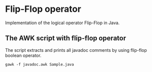 # Flip-Flop operator

Implementation of the logical operator Flip-Flop in Java.

## The AWK script with flip-flop operator

The script extracts and prints all javadoc comments by using flip-flop boolean operator.

```shell
gawk -f javadoc.awk Sample.java
```
